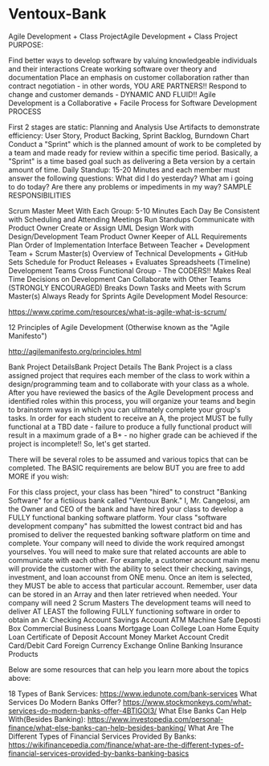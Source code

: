 # Ventoux-Bank

Agile Development + Class ProjectAgile Development + Class Project
PURPOSE:

Find better ways to develop software by valuing knowledgeable individuals and their interactions
Create working software over theory and documentation
Place an emphasis on customer collaboration rather than contract negotiation - in other words, YOU ARE PARTNERS!!
Respond to change and customer demands - DYNAMIC AND FLUID!!
Agile Development is a Collaborative + Facile Process for Software Development
PROCESS

First 2 stages are static: Planning and Analysis 
Use Artifacts to demonstrate efficiency: User Story, Product Backing, Sprint Backlog, Burndown Chart
Conduct a "Sprint" which is the planned amount of work to be completed by a team and made ready for review within a specific time period. Basically, a "Sprint" is a time based goal such as delivering a Beta version by a certain amount of time. 
Daily Standup: 15-20 Minutes and each member must answer the following questions: 
What did I do yesterday?
What am i going to do today?
Are there any problems or impediments in my way? 
SAMPLE RESPONSIBILITIES

Scrum Master
Meet With Each Group: 5-10 Minutes Each Day
Be Consistent with Scheduling and Attending Meetings
Run Standups
Communicate with Product Owner
Create or Assign UML Design
Work with Design/Development Team
Product Owner
Keeper of ALL Requirements
Plan Order of Implementation
Interface Between Teacher + Development Team + Scrum Master(s)
Overview of Technical Developments + GitHub
Sets Schedule for Product Releases + Evaluates Spreadsheets (Timeline)
Development Teams
Cross Functional Group - The CODERS!!
Makes Real Time Decisions on Development
Can Collaborate with Other Teams (STRONGLY ENCOURAGED)
Breaks Down Tasks and Meets with Scrum Master(s)
Always Ready for Sprints
Agile Development Model Resource:

https://www.cprime.com/resources/what-is-agile-what-is-scrum/

12 Principles of Agile Development (Otherwise known as the "Agile Manifesto")

http://agilemanifesto.org/principles.html

Bank Project DetailsBank Project Details
The Bank Project is a class assigned project that requires each member of the class to work within a design/programming team and to collaborate with your class as a whole. After you have reviewed the basics of the Agile Development process and identified roles within this process, you will organize your teams and begin to brainstorm ways in which you can ulitmately complete your group's tasks. In order for each student to receive an A, the project MUST be fully functional at a TBD date - failure to produce a fully functional product will result in a maximum grade of a B+ - no higher grade can be achieved if the project is incomplete!! So, let's get started. 



There will be several roles to be assumed and various topics that can be completed. The BASIC requirements are below BUT you are free to add MORE if you wish:  



For this class project, your class has been "hired"  to construct "Banking Software" for a fictiious bank called "Ventoux Bank." I, Mr. Cangelosi, am the Owner and CEO of the bank and have hired your class to develop a FULLY functional banking software platform. 
Your class "software development company" has submitted the lowest contract bid and has promised to deliver the requested banking software platform on time and complete. 
Your company will need to divide the work required amongst yourselves. 
You will need to make sure that related accounts are able to communicate with each other. For example, a customer account main menu will provide the customer with the ability to select their checking, savings, investment, and loan accounst from ONE menu. Once an item is selected, they MUST be able to access that particular account. Remember, user data can be stored in an Array and then later retrieved when needed. 
Your company will need 2 Scrum Masters
The development teams will need to deliver AT LEAST the following FULLY functioning software in order to obtain an A: 
Checking Account
Savings Account
ATM Machine
Safe Deposti Box
Commercial Business Loans
Mortgage Loan
College Loan
Home Equity Loan
Certificate of Deposit Account
Money Market Account
Credit Card/Debit Card
Foreign Currency Exchange 
Online Banking
Insurance Products


Below are some resources that can help you learn more about the topics above: 



18 Types of Bank Services: https://www.iedunote.com/bank-services 
What Services Do Modern Banks Offer? https://www.stockmonkeys.com/what-services-do-modern-banks-offer-4BTIGOI3/
What Else Banks Can Help With(Besides Banking): https://www.investopedia.com/personal-finance/what-else-banks-can-help-besides-banking/
What Are The Different Types of Financial Services Provided By Banks: https://wikifinancepedia.com/finance/what-are-the-different-types-of-financial-services-provided-by-banks-banking-basics
